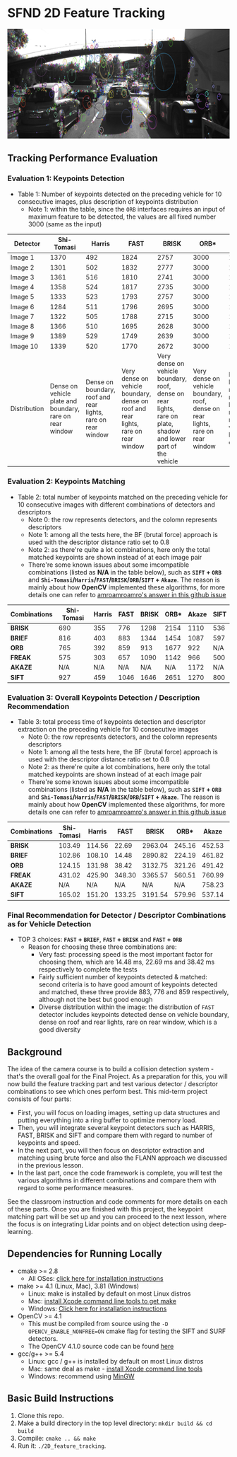 # SFND 2D Feature Tracking

<img src="images/keypoints.png" width="820" height="248" />

## Tracking Performance Evaluation
### Evaluation 1: Keypoints Detection
* Table 1: Number of keypoints detected on the preceding vehicle for 10 consecutive images, plus description of keypoints distribution
    * Note 1: within the table, since the `ORB` interfaces requires an input of maximum feature to be detected, the values are all fixed number 3000 (same as the input)

| Detector | Shi-Tomasi | Harris | FAST    | BRISK    | ORB*    | Akaze   | SIFT |
| ---      | ---        | ---    | ---     | ---      | ---     | ---     | ---  |
| Image 1  | 1370       | 492    | 1824    | 2757     | 3000    | 1351    | 1438 |
| Image 2  | 1301       | 502    | 1832    | 2777     | 3000    | 1327    | 1371 |
| Image 3  | 1361       | 516    | 1810    | 2741     | 3000    | 1311    | 1380 |
| Image 4  | 1358       | 524    | 1817    | 2735     | 3000    | 1351    | 1335 |
| Image 5  | 1333       | 523    | 1793    | 2757     | 3000    | 1360    | 1305 |
| Image 6  | 1284       | 511    | 1796    | 2695     | 3000    | 1347    | 1369 |
| Image 7  | 1322       | 505    | 1788    | 2715     | 3000    | 1363    | 1396 |
| Image 8  | 1366       | 510    | 1695    | 2628     | 3000    | 1311    | 1382 |
| Image 9  | 1389       | 529    | 1749    | 2639     | 3000    | 1358    | 1463 |
| Image 10 | 1339       | 520    | 1770    | 2672     | 3000    | 1331    | 1422 |
| Distribution | Dense on vehicle plate and boundary, rare on rear window | Dense on boundary, roof and rear lights, rare on rear window | Very dense on vehicle boundary, dense on roof and rear lights, rare on rear window | Very dense on vehicle boundary, roof, dense on rear lights, rare on plate, shadow and lower part of the vehicle| Very dense on vehicle boundary, roof, dense on rear lights, rare on rear window | Dense on boundary, roof and rear lights, rare on rear window, lower part of vehicle | Dense on boundary, roof rear lights and vechicle plate, rare on rear window, shadow and lower part of the vehicle |

### Evaluation 2: Keypoints Matching
* Table 2: total number of keypoints matched on the preceding vehicle for 10 consecutive images with different combinations of detectors and descriptors
    * Note 0: the row represents detectors, and the colomn represents descriptors
    * Note 1: among all the tests here, the BF (brutal force) approach is used with the descriptor distance ratio set to 0.8
    * Note 2: as there're quite a lot combinations, here only the total matched keypoints are shown instead of at each image pair
    * There're some known issues about some imcompatible combinations (listed as **N/A** in the table below), such as **`SIFT` + `ORB`** and **`Shi-Tomasi`/`Harris`/`FAST`/`BRISK`/`ORB`/`SIFT` + `Akaze`**. The reason is mainly about how **OpenCV** implemented these algorithms, for more details one can refer to [amroamroamro's answer in this github issue](https://github.com/kyamagu/mexopencv/issues/351)

| Combinations | Shi-Tomasi | Harris | FAST     | BRISK | ORB* | Akaze | SIFT |
| ---          | ---        | ---    | ---      | ---   | ---  | ---   | ---  |
| **BRISK**    | 690        | 355    | 776      | 1298  | 2154 | 1110  | 536  |
| **BRIEF**    | 816        | 403    | 883      | 1344  | 1454 | 1087  | 597  |
| **ORB**      | 765        | 392    | 859      | 913   | 1677 | 922   | N/A  |
| **FREAK**    | 575        | 303    | 657      | 1090  | 1142 | 966   | 500  |
| **AKAZE**    | N/A        | N/A    | N/A      | N/A   | N/A  | 1172  | N/A  |
| **SIFT**     | 927        | 459    | 1046     | 1646  | 2651 | 1270  | 800  |

### Evaluation 3: Overall Keypoints Detection / Description Recommendation
* Table 3: total process time of keypoints detection and descriptor extraction on the preceding vehicle for 10 consecutive images
    * Note 0: the row represents detectors, and the colomn represents descriptors
    * Note 1: among all the tests here, the BF (brutal force) approach is used with the descriptor distance ratio set to 0.8
    * Note 2: as there're quite a lot combinations, here only the total matched keypoints are shown instead of at each image pair
    * There're some known issues about some imcompatible combinations (listed as **N/A** in the table below), such as **`SIFT` + `ORB`** and **`Shi-Tomasi`/`Harris`/`FAST`/`BRISK`/`ORB`/`SIFT` + `Akaze`**. The reason is mainly about how **OpenCV** implemented these algorithms, for more details one can refer to [amroamroamro's answer in this github issue](https://github.com/kyamagu/mexopencv/issues/351)

| Combinations | Shi-Tomasi | Harris | FAST     | BRISK    | ORB*    | Akaze   | SIFT    |
| ---          | ---        | ---    | ---      | ---      | ---     | ---     | ---     |
| **BRISK**    | 103.49     | 114.56 | 22.69    | 2963.04  | 245.16  | 452.53  | 602.07  |
| **BRIEF**    | 102.86     | 108.10 | 14.48    | 2890.82  | 224.19  | 461.82  | 705.15  |
| **ORB**      | 124.15     | 131.98 | 38.42    | 3132.75  | 321.26  | 491.42  | N/A     |
| **FREAK**    | 431.02     | 425.90 | 348.30   | 3365.57  | 560.51  | 760.99  | 1001.85 |
| **AKAZE**    | N/A        | N/A    | N/A      | N/A      | N/A     | 758.23  | N/A     |
| **SIFT**     | 165.02     | 151.20 | 133.25   | 3191.54  | 579.96  | 537.14  | 928.13  |

### Final Recommendation for Detector / Descriptor Combinations as for Vehicle Detection
* TOP 3 choices: **`FAST` + `BRIEF`**, **`FAST` + `BRISK`** and **`FAST` + `ORB`**
    * Reason for choosing these three combinations are:
        * Very fast: processing speed is the most important factor for choosing them, which are 14.48 ms, 22.69 ms and 38.42 ms respectively to complete the tests
        * Fairly sufficient number of keypoints detected & matched: second criteria is to have good amount of keypoints detected and matched, these three provide 883, 776 and 859 respectively, although not the best but good enough
        * Diverse distribution within the image: the distribution of `FAST` detector includes keypoints detected dense on vehicle boundary, dense on roof and rear lights, rare on rear window, which is a good diversity

## Background

The idea of the camera course is to build a collision detection system - that's the overall goal for the Final Project. As a preparation for this, you will now build the feature tracking part and test various detector / descriptor combinations to see which ones perform best. This mid-term project consists of four parts:

* First, you will focus on loading images, setting up data structures and putting everything into a ring buffer to optimize memory load. 
* Then, you will integrate several keypoint detectors such as HARRIS, FAST, BRISK and SIFT and compare them with regard to number of keypoints and speed. 
* In the next part, you will then focus on descriptor extraction and matching using brute force and also the FLANN approach we discussed in the previous lesson. 
* In the last part, once the code framework is complete, you will test the various algorithms in different combinations and compare them with regard to some performance measures. 

See the classroom instruction and code comments for more details on each of these parts. Once you are finished with this project, the keypoint matching part will be set up and you can proceed to the next lesson, where the focus is on integrating Lidar points and on object detection using deep-learning. 

## Dependencies for Running Locally
* cmake >= 2.8
  * All OSes: [click here for installation instructions](https://cmake.org/install/)
* make >= 4.1 (Linux, Mac), 3.81 (Windows)
  * Linux: make is installed by default on most Linux distros
  * Mac: [install Xcode command line tools to get make](https://developer.apple.com/xcode/features/)
  * Windows: [Click here for installation instructions](http://gnuwin32.sourceforge.net/packages/make.htm)
* OpenCV >= 4.1
  * This must be compiled from source using the `-D OPENCV_ENABLE_NONFREE=ON` cmake flag for testing the SIFT and SURF detectors.
  * The OpenCV 4.1.0 source code can be found [here](https://github.com/opencv/opencv/tree/4.1.0)
* gcc/g++ >= 5.4
  * Linux: gcc / g++ is installed by default on most Linux distros
  * Mac: same deal as make - [install Xcode command line tools](https://developer.apple.com/xcode/features/)
  * Windows: recommend using [MinGW](http://www.mingw.org/)

## Basic Build Instructions

1. Clone this repo.
2. Make a build directory in the top level directory: `mkdir build && cd build`
3. Compile: `cmake .. && make`
4. Run it: `./2D_feature_tracking`.